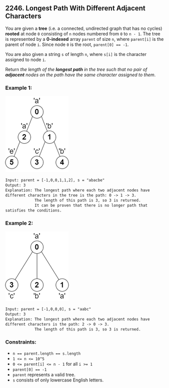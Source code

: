 ## 2246. Longest Path With Different Adjacent Characters

You are given a **tree** (i.e. a connected, undirected graph that has no cycles) **rooted** at node ```0``` consisting of ```n``` nodes numbered from ```0``` to ```n - 1```. The tree is represented by a **0-indexed** array ```parent``` of size ```n```, where ```parent[i]``` is the parent of node ```i```. Since node ```0``` is the root, ```parent[0] == -1```.

You are also given a string ```s``` of length ```n```, where ```s[i]``` is the character assigned to node ```i```.

Return *the length of the **longest path** in the tree such that no pair of **adjacent** nodes on the path have the same character assigned to them*.

### Example 1:

![Example 1](images/example1.png)

```
Input: parent = [-1,0,0,1,1,2], s = "abacbe"
Output: 3
Explanation: The longest path where each two adjacent nodes have different characters in the tree is the path: 0 -> 1 -> 3.
             The length of this path is 3, so 3 is returned.
             It can be proven that there is no longer path that satisfies the conditions.
```
### Example 2:

![Example 2](images/example2.png)

```
Input: parent = [-1,0,0,0], s = "aabc"
Output: 3
Explanation: The longest path where each two adjacent nodes have different characters is the path: 2 -> 0 -> 3.
             The length of this path is 3, so 3 is returned.
```

### Constraints:

* ```n == parent.length == s.length```
* ```1 <= n <= 10^5```
* ```0 <= parent[i] <= n - 1``` for all ```i >= 1```
* ```parent[0] == -1```
* ```parent``` represents a valid tree.
* ```s``` consists of only lowercase English letters.